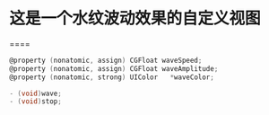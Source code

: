 # 这是一个水纹波动效果的自定义视图
====
```Objective-C
@property (nonatomic, assign) CGFloat waveSpeed;
@property (nonatomic, assign) CGFloat waveAmplitude;
@property (nonatomic, strong) UIColor   *waveColor;

- (void)wave;
- (void)stop;
```
